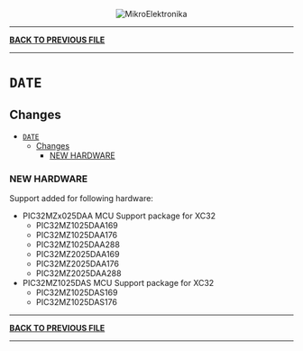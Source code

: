 <p align="center">
  <img src="http://www.mikroe.com/img/designs/beta/logo_small.png?raw=true" alt="MikroElektronika"/>
</p>

---

**[BACK TO PREVIOUS FILE](../changelog.md)**

---

# `DATE`

## Changes

- [`DATE`](#date)
  - [Changes](#changes)
    - [NEW HARDWARE](#new-hardware)

### NEW HARDWARE

Support added for following hardware:

+ PIC32MZx025DAA MCU Support package for XC32
  + PIC32MZ1025DAA169
  + PIC32MZ1025DAA176
  + PIC32MZ1025DAA288
  + PIC32MZ2025DAA169
  + PIC32MZ2025DAA176
  + PIC32MZ2025DAA288
+ PIC32MZ1025DAS MCU Support package for XC32
  + PIC32MZ1025DAS169
  + PIC32MZ1025DAS176

---

**[BACK TO PREVIOUS FILE](../changelog.md)**

---
